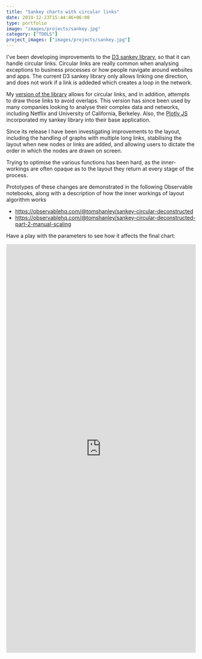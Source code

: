 ```yaml
---
title: "Sankey charts with circular links"
date: 2019-12-23T15:44:46+06:00
type: portfolio
image: "images/projects/sankey.jpg"
category: ["TOOLS"]
project_images: ["images/projects/sankey.jpg"]
---
```


I've been developing improvements to the [D3 sankey library](https://github.com/d3/d3-sankey), so that it can handle circular links. Circular links are really common when analysing exceptions to business processes or how people navigate around websites and apps. The current D3 sankey library only allows linking one direction, and does not work if a link is addeded which creates a loop in the network.

My [version of the library](https://github.com/tomshanley/d3-sankey-circular) allows for circular links, and in addition, attempts to draw those links to avoid overlaps. This version has since been used by many companies looking to analyse their complex data and networks, including Netflix and University of California, Berkeley. Also, the [Plotly JS](https://plotly.com/javascript/) incorporated my sankey library into their base application.

Since its release I have been investigating improvements to the layout, including the handling of graphs with multiple long links, stabilising the layout when new nodes or links are added, and allowing users to dictate the order in which the nodes are drawn on screen.

Trying to optimise the various functions has been hard, as the inner-workings are often opaque as to the layout they return at every stage of the process.

Prototypes of these changes are demonstrated in the following Observable notebooks, along with a description of how the inner workings of layout algorithm works

* https://observablehq.com/@tomshanley/sankey-circular-deconstructed
* https://observablehq.com/@tomshanley/sankey-circular-deconstructed-part-2-manual-scaling

Have a play with the parameters to see how it affects the final chart:

<iframe width="100%" height="1085" frameborder="0"
  src="https://observablehq.com/embed/@tomshanley/sankey-circular-deconstructed-part-2-manual-scaling?cell=viewof+chooseData&cell=finalGraph&cell=viewof+sankeyParameters&cell=viewof+virtualLinkType"></iframe>

